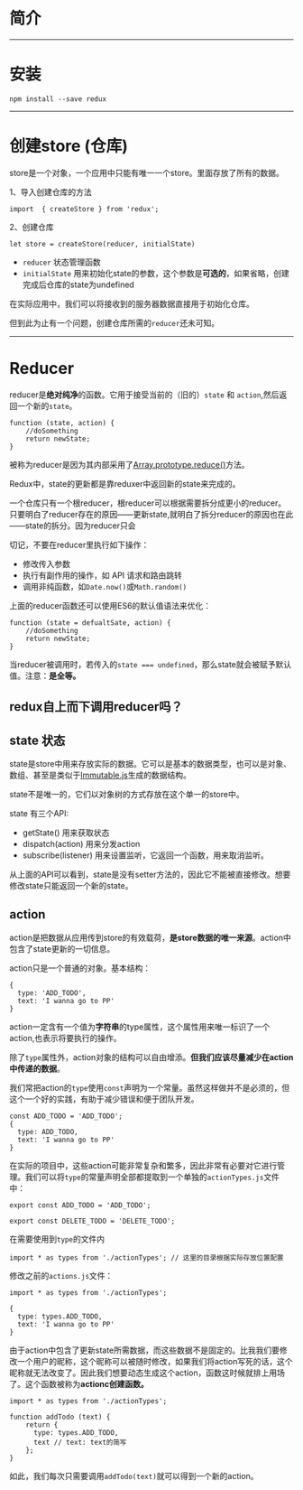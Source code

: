 # 简介

---

# 安装

```
npm install --save redux
```

---

# 创建store \(仓库\)

store是一个对象，一个应用中只能有唯一一个store。里面存放了所有的数据。

1、导入创建仓库的方法

```
import  { createStore } from 'redux';
```

2、创建仓库

```
let store = createStore(reducer, initialState)
```

* `reducer`  状态管理函数
* `initialState`  用来初始化state的参数，这个参数是**可选的**，如果省略，创建完成后仓库的state为undefined

在实际应用中，我们可以将接收到的服务器数据直接用于初始化仓库。

但到此为止有一个问题，创建仓库所需的`reducer`还未可知。

---

# Reducer

reducer是**绝对纯净**的函数。它用于接受当前的（旧的）`state` 和 `action`,然后返回一个新的`state`。

```
function (state, action) {
    //doSomething
    return newState;
}
```

被称为reducer是因为其内部采用了[Array.prototype.reduce\(\)](https://developer.mozilla.org/zh-CN/docs/Web/JavaScript/Reference/Global_Objects/Array/Reduce)方法。

Redux中，state的更新都是靠reduxer中返回新的state来完成的。

一个仓库只有一个根reducer，根reducer可以根据需要拆分成更小的reducer。只要明白了reducer存在的原因——更新state,就明白了拆分reducer的原因也在此——state的拆分。因为reducer只会

切记，不要在reducer里执行如下操作：

* 修改传入参数
* 执行有副作用的操作，如 API 请求和路由跳转
* 调用非纯函数，如`Date.now()`或`Math.random()`

上面的reducer函数还可以使用ES6的默认值语法来优化：

```
function (state = defualtSate, action) {
    //doSomething
    return newState;
}
```

当reducer被调用时，若传入的`state === undefined`，那么state就会被赋予默认值。注意：**是全等。**

## redux自上而下调用reducer吗？

## 

## state 状态

state是store中用来存放实际的数据。它可以是基本的数据类型，也可以是对象、数组、甚至是类似于[Immutable.js](http://facebook.github.io/immutable-js/)生成的数据结构。

state不是唯一的，它们以对象树的方式存放在这个单一的store中。

state 有三个API:

* getState\(\)  用来获取状态
* dispatch\(action\)  用来分发action
* subscribe\(listener\)  用来设置监听，它返回一个函数，用来取消监听。

从上面的API可以看到，state是没有setter方法的，因此它不能被直接修改。想要修改state只能返回一个新的state。

## action

action是把数据从应用传到store的有效载荷，**是store数据的唯一来源**。action中包含了state更新的一切信息。

action只是一个普通的对象。基本结构：

```
{
  type: 'ADD_TODO',
  text: 'I wanna go to PP'
}
```

action一定含有一个值为**字符串**的type属性，这个属性用来唯一标识了一个action,也表示将要执行的操作。

除了`type`属性外，action对象的结构可以自由增添。**但我们应该尽量减少在action中传递的数据**。

我们常把action的`type`使用`const`声明为一个常量。虽然这样做并不是必须的，但这个一个好的实践，有助于减少错误和便于团队开发。

```
const ADD_TODO = 'ADD_TODO';
{
  type: ADD_TODO,
  text: 'I wanna go to PP'
}
```

在实际的项目中，这些action可能非常复杂和繁多，因此非常有必要对它进行管理。我们可以将`type`的常量声明全部都提取到一个单独的`actionTypes.js`文件中：

```
export const ADD_TODO = 'ADD_TODO';

export const DELETE_TODO = 'DELETE_TODO';
```

在需要使用到`type`的文件内

```
import * as types from './actionTypes'; // 这里的目录根据实际存放位置配置
```

修改之前的`actions.js`文件：

```
import * as types from './actionTypes';

{
  type: types.ADD_TODO,
  text: 'I wanna go to PP'
}
```

由于action中包含了更新state所需数据，而这些数据不是固定的。比我我们要修改一个用户的昵称，这个昵称可以被随时修改，如果我们将action写死的话，这个昵称就无法改变了。因此我们想要动态生成这个action，函数这时候就排上用场了。这个函数被称为**actionc创建函数。**

```
import * as types from './actionTypes';

function addTodo (text) {
    return {
      type: types.ADD_TODO,
      text // text: text的简写
    };
}
```

如此，我们每次只需要调用`addTodo(text)`就可以得到一个新的action。


